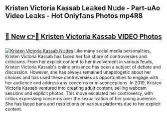 ## Kristen Victoria Kassab Le𝚊ked N𝚞de - Part-uAo Video Le𝚊ks - Hot Onlyf𝚊ns Photos mp4R8

# <h2><a href="http://ab1811.deff.icu/?id=Kristen+Victoria+Kassab">🔗 New 👉🔴 Kristen Victoria Kassab VIDEO Photos</a></h2>

[![Kristen Victoria Kassab N𝚞des](https://i.imgur.com/rIISA9y.gif)](http://ab1811.deff.icu/?id=Kristen+Victoria+Kassab)
Like many social media personalities, Kristen Victoria Kassab has faced her fair share of controversies and criticisms. From her explicit content to her involvement in various feuds, Kristen Victoria Kassab's online presence has been a subject of debate and discussion. However, she has always remained unapologetic about her choices and has used these controversies as opportunities to engage with her audience and address any concerns or misconceptions. In 2019, Kristen Victoria Kassab ventured into creating adult content, selling webcam sessions and explicit photos. This move escalated her controversy, with critics expressing concerns over the sexualization of her young audience. She has faced bans and restrictions on various platforms due to her explicit content.
